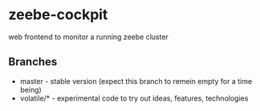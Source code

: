 # zeebe-cockpit
web frontend to monitor a running zeebe cluster

## Branches
* master - stable version (expect this branch to remein empty for a time being)
* volatile/* - experimental code to try out ideas, features, technologies
